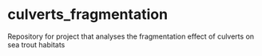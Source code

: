 # culverts_fragmentation
Repository for project that analyses the fragmentation effect of culverts on sea trout habitats
